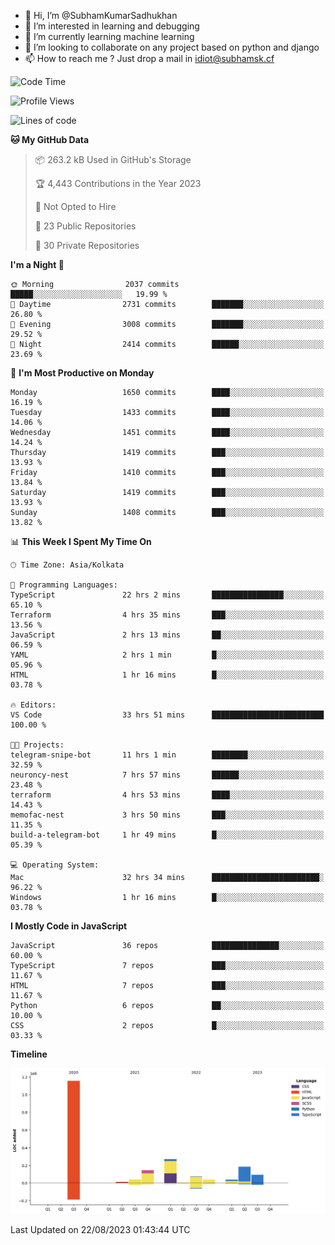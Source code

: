 - 👋 Hi, I’m @SubhamKumarSadhukhan
- 👀 I’m interested in learning and debugging
- 🌱 I’m currently learning machine learning
- 💞️ I’m looking to collaborate on any project based on python and django
- 📫 How to reach me ?
      Just drop a mail in idiot@subhamsk.cf

<!---
SubhamKumarSadhukhan/SubhamKumarSadhukhan is a ✨ special ✨ repository because its `README.md` (this file) appears on your GitHub profile.
You can click the Preview link to take a look at your changes.
--->


<!--START_SECTION:waka-->
![Code Time](http://img.shields.io/badge/Code%20Time-1%2C476%20hrs%2059%20mins-blue)

![Profile Views](http://img.shields.io/badge/Profile%20Views-0-blue)

![Lines of code](https://img.shields.io/badge/From%20Hello%20World%20I%27ve%20Written-2.0%20million%20lines%20of%20code-blue)

**🐱 My GitHub Data** 

> 📦 263.2 kB Used in GitHub's Storage 
 > 
> 🏆 4,443 Contributions in the Year 2023
 > 
> 🚫 Not Opted to Hire
 > 
> 📜 23 Public Repositories 
 > 
> 🔑 30 Private Repositories 
 > 
**I'm a Night 🦉** 

```text
🌞 Morning                2037 commits        █████░░░░░░░░░░░░░░░░░░░░   19.99 % 
🌆 Daytime                2731 commits        ███████░░░░░░░░░░░░░░░░░░   26.80 % 
🌃 Evening                3008 commits        ███████░░░░░░░░░░░░░░░░░░   29.52 % 
🌙 Night                  2414 commits        ██████░░░░░░░░░░░░░░░░░░░   23.69 % 
```
📅 **I'm Most Productive on Monday** 

```text
Monday                   1650 commits        ████░░░░░░░░░░░░░░░░░░░░░   16.19 % 
Tuesday                  1433 commits        ████░░░░░░░░░░░░░░░░░░░░░   14.06 % 
Wednesday                1451 commits        ████░░░░░░░░░░░░░░░░░░░░░   14.24 % 
Thursday                 1419 commits        ███░░░░░░░░░░░░░░░░░░░░░░   13.93 % 
Friday                   1410 commits        ███░░░░░░░░░░░░░░░░░░░░░░   13.84 % 
Saturday                 1419 commits        ███░░░░░░░░░░░░░░░░░░░░░░   13.93 % 
Sunday                   1408 commits        ███░░░░░░░░░░░░░░░░░░░░░░   13.82 % 
```


📊 **This Week I Spent My Time On** 

```text
🕑︎ Time Zone: Asia/Kolkata

💬 Programming Languages: 
TypeScript               22 hrs 2 mins       ████████████████░░░░░░░░░   65.10 % 
Terraform                4 hrs 35 mins       ███░░░░░░░░░░░░░░░░░░░░░░   13.56 % 
JavaScript               2 hrs 13 mins       ██░░░░░░░░░░░░░░░░░░░░░░░   06.59 % 
YAML                     2 hrs 1 min         █░░░░░░░░░░░░░░░░░░░░░░░░   05.96 % 
HTML                     1 hr 16 mins        █░░░░░░░░░░░░░░░░░░░░░░░░   03.78 % 

🔥 Editors: 
VS Code                  33 hrs 51 mins      █████████████████████████   100.00 % 

🐱‍💻 Projects: 
telegram-snipe-bot       11 hrs 1 min        ████████░░░░░░░░░░░░░░░░░   32.59 % 
neuroncy-nest            7 hrs 57 mins       ██████░░░░░░░░░░░░░░░░░░░   23.48 % 
terraform                4 hrs 53 mins       ████░░░░░░░░░░░░░░░░░░░░░   14.43 % 
memofac-nest             3 hrs 50 mins       ███░░░░░░░░░░░░░░░░░░░░░░   11.35 % 
build-a-telegram-bot     1 hr 49 mins        █░░░░░░░░░░░░░░░░░░░░░░░░   05.39 % 

💻 Operating System: 
Mac                      32 hrs 34 mins      ████████████████████████░   96.22 % 
Windows                  1 hr 16 mins        █░░░░░░░░░░░░░░░░░░░░░░░░   03.78 % 
```

**I Mostly Code in JavaScript** 

```text
JavaScript               36 repos            ███████████████░░░░░░░░░░   60.00 % 
TypeScript               7 repos             ███░░░░░░░░░░░░░░░░░░░░░░   11.67 % 
HTML                     7 repos             ███░░░░░░░░░░░░░░░░░░░░░░   11.67 % 
Python                   6 repos             ██░░░░░░░░░░░░░░░░░░░░░░░   10.00 % 
CSS                      2 repos             █░░░░░░░░░░░░░░░░░░░░░░░░   03.33 % 
```



**Timeline**

![Lines of Code chart](https://raw.githubusercontent.com/SubhamKumarSadhukhan/SubhamKumarSadhukhan/main/assets/bar_graph.png)


 Last Updated on 22/08/2023 01:43:44 UTC
<!--END_SECTION:waka-->
